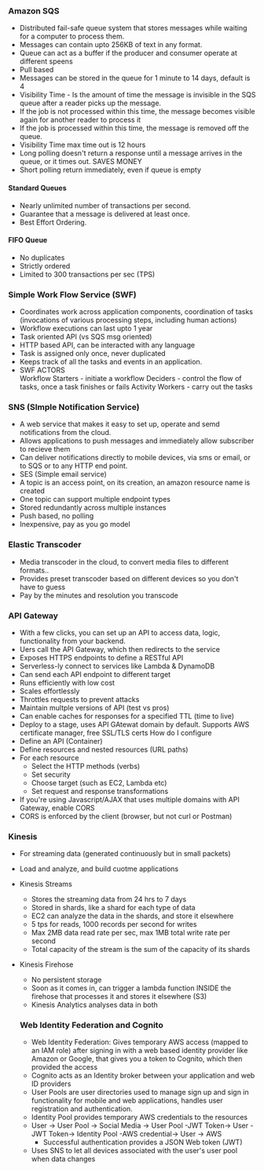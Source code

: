 

### Amazon SQS
  
* Distributed fail-safe queue system that stores messages while waiting for a computer to process them.
* Messages can contain upto 256KB of text in any format.
* Queue can act as a buffer if the producer and consumer operate at different speens
* Pull based
* Messages can be stored in the queue for 1 minute to 14 days, default is 4
* Visibility Time - Is the amount of time the message is invisible in the SQS queue after a reader picks up the message.
* If the job is not processed within this time, the message becomes visible again for another reader to process it
* If the job is processed within this time, the message is removed off the queue.
* Visibility Time max time out is 12 hours
* Long polling doesn't return a response until a message arrives in the queue, or it times out. SAVES MONEY
* Short polling return immediately, even if queue is empty
#### Standard Queues 
* Nearly unlimited number of transactions per second.
* Guarantee that a message is delivered at least once.
* Best Effort Ordering.

#### FIFO Queue
* No duplicates
* Strictly ordered
* Limited to 300 transactions per sec (TPS)

### Simple Work Flow Service (SWF)

* Coordinates work across application components, coordination of tasks (invocations of various processing steps, including human actions)
* Workflow executions can last upto 1 year
* Task oriented API (vs SQS msg oriented)
* HTTP based API, can be interacted with any language
* Task is assigned only once, never duplicated
* Keeps track of all the tasks and events in an application.
* SWF ACTORS  
Workflow Starters - initiate a workflow
Deciders - control the flow of tasks, once a task finishes or fails
Activity Workers - carry out the tasks

### SNS (SImple Notification Service)

* A web service that makes it easy to set up, operate and semd notifications from the cloud.
* Allows applications to push messages and immediately allow subscriber to recieve them
* Can deliver notifications directly to mobile devices, via sms or email, or to SQS or to any HTTP end point.
* SES (Simple email service)
* A topic is an access point, on its creation, an amazon resource name is created
* One topic can support multiple endpoint types
* Stored redundantly across multiple instances
* Push based, no polling
* Inexpensive, pay as you go model

### Elastic Transcoder

* Media transcoder in the cloud, to convert media files to different formats..
* Provides preset transcoder based on different devices so you don't have to guess
* Pay by the minutes and resolution you transcode

### API Gateway

* With a few clicks, you can set up an API to access data, logic, functionality from your backend.
* Uers call the API Gateway, which then redirects to the service
* Exposes HTTPS endpoints to define a RESTful API
* Serverless-ly connect to services like Lambda & DynamoDB
* Can send each API endpoint to different target
* Runs efficiently with low cost
* Scales effortlessly
* Throttles requests to prevent attacks
* Maintain multple versions of API (test vs pros)
* Can enable caches for responses for a specified TTL (time to live)
* Deploy to a stage, uses API GAtewat domain by default. Supports AWS certificate manager, free SSL/TLS certs
How do I configure
* Define an API (Container)
* Define resources and nested resources (URL paths)
* For each resource 
  * Select the HTTP methods (verbs)
  * Set security
  * Choose target (such as EC2, Lambda etc)
  * Set request and response transformations
* If you're using Javascript/AJAX that uses multiple domains with API Gateway, enable CORS
* CORS is enforced by the client (browser, but not curl or Postman)

### Kinesis

* For streaming data (generated continuously but in small packets)
* Load and analyze, and build cuotme applications
* Kinesis Streams
  * Stores the streaming data from 24 hrs to 7 days
  * Stored in shards, like a shard for each type of data
  * EC2 can analyze the data in the shards, and store it elsewhere
  * 5 tps for reads, 1000 records per second for writes
  * Max 2MB data read rate per sec, max 1MB total write rate per second
  * Total capacity of the stream is the sum of the capacity of its shards
  
* Kinesis Firehose
  * No persistent storage
  * Soon as it comes in, can trigger a lambda function INSIDE the firehose that processes it and stores it elsewhere (S3)
  * Kinesis Analytics analyses data in both
  
  ### Web Identity Federation and Cognito
  
  * Web Identity Federation: Gives temporary AWS access (mapped to an IAM role) after signing in with a web based identity provider like Amazon or Google, that gives you a token to Cognito, which then provided the access
  * Cognito acts as an Identity broker between your application and web ID providers
  * User Pools are user directories used to manage sign up and sign in functionality for mobile and web applications, handles user registration and authentication.
  * Identity Pool provides temporary AWS credentials to the resources
  * User -> User Pool -> Social Media -> User Pool -JWT Token-> User -JWT Token-> Identity Pool -AWS credential-> User -> AWS
    * Successful authentication provides a JSON Web token (JWT)
  * Uses SNS to let all devices associated with the user's user pool when data changes
